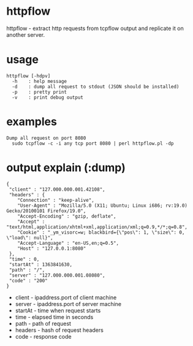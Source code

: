 httpflow
========

httpflow - extract http requests from tcpflow output and replicate it on another server.

usage
========
```
httpflow [-hdpv]
  -h    : help message
  -d    : dump all request to stdout (JSON should be installed)
  -p    : pretty print
  -v    : print debug output
```
examples
========
```
Dump all request on port 8080
  sudo tcpflow -c -i any tcp port 8080 | perl httpflow.pl -dp
```

output explain (:dump)
========
```
{
 "client" : "127.000.000.001.42108",
 "headers" : {
    "Connection" : "keep-alive",
    "User-Agent" : "Mozilla/5.0 (X11; Ubuntu; Linux i686; rv:19.0) Gecko/20100101 Firefox/19.0",
    "Accept-Encoding" : "gzip, deflate",
    "Accept" : "text/html,application/xhtml+xml,application/xml;q=0.9,*/*;q=0.8",
    "Cookie" : "_ym_visorc=w; blackbird={\"pos\": 1, \"size\": 0, \"load\": null}",
    "Accept-Language" : "en-US,en;q=0.5",
    "Host" : "127.0.0.1:8080"
 },
 "time" : 0,
 "startAt" : 1363841630,
 "path" : "/",
 "server" : "127.000.000.001.08080",
 "code" : "200"
}
```    
* client  - ipaddress.port of client machine
* server  - ipaddress.port of server machine
* startAt - time when request starts
* time    - elapsed time in seconds
* path    - path of request
* headers - hash of request headers
* code    - response code